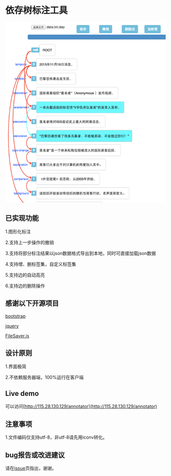 # 依存树标注工具

![这里写图片描述](image/dep.jpg)

## 已实现功能

1.图形化标注

2.支持上一步操作的撤销

3.支持将部分标注结果以json数据格式导出到本地，同时可直接加载json数据

4.支持增、删标签集，自定义标签集

5.支持边的自动高亮

6.支持边的删除操作

## 感谢以下开源项目

[bootstrap](https://github.com/twbs/bootstrap)

[jquery](https://github.com/jquery/jquery)

[FileSaver.js](https://github.com/eligrey/FileSaver.js)

## 设计原则

1.界面极简

2.不依赖服务器端，100%运行在客户端

## Live demo

可以访问[http://115.28.130.129/annotator](http://115.28.130.129/annotator)

## 注意事项

1.文件编码仅支持utf-8，非utf-8请先用iconv转化。

## bug报告或改进建议

请在[issue](https://github.com/intfloat/dep-annotate/issues)页指出，谢谢。

